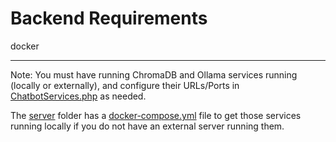 # Backend Requirements

docker

---

Note:
You must have running ChromaDB and Ollama services running (locally or externally), and configure their URLs/Ports in [ChatbotServices.php](../php/ChatbotServices.php) as needed.

The [server](../server/) folder has a [docker-compose.yml](../server/docker-compose.yml) file to get those services running locally if you do not have an external server running them.
